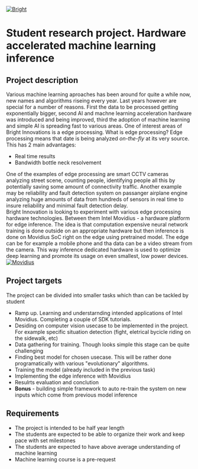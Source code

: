 
[![Bright](https://static1.squarespace.com/static/593f6782e4fcb5c45861fe68/t/5a56e19753450ad102564dd1/1530425272677/?format=1500w)](https://www.brightinnovationsco.com/)

# Student research project. Hardware accelerated machine learning inference 
## Project description
Various machine learning aproaches has been around for quite a while now, new names and algorithms riseing every year. Last years however are special for a number of reasons. First the data to be processed getting exponentially bigger, second AI and machne learning acceleration hardware was introduced and being improved, third the adoption of machine learning and simple AI is spreading fast to various areas. 
One of interest areas of Bright Innovations is a edge processing. What is edge processing? Edge processing means that date is being analyzed *on-the-fly* at its very source. This has 2 main advantages:
- Real time results
- Bandwidth bottle neck resolvement

One of the examples of edge processing are smart CCTV cameras analyzing street scene, counting people, identifying people all this by potentially saving some amount of connectivity traffic. Another example may be reliability and fault detection system on passanger airplane engine analyzing huge amounts of data from hundreds of sensors in real time to insure reliability and minimal fault detection delay.    
Bright Innovation is looking to experiment with various edge processing hardware technologies. Between them Intel Movidius - a hardware platform for edge inference. The idea is that computation expensive neural network training is done outside on an appropriate hardware but then inference is done on Movidius SoC right on the edge using pretrained model. The edge can be for example a mobile phone and tha data can be a video stream from the camera. This way inference dedicated hardware is used to optimize deep learning and promote its usage on even smallest, low power devices. 
[![Movidius](https://encrypted-tbn0.gstatic.com/images?q=tbn:ANd9GcSMmpDCgkxRtGdZnFXcTbRXP70YKlEQO1AhKG-HRNY46cw4CwJvSA)](https://www.brightinnovationsco.com/)

## Project targets
The project can be divided into smaller tasks which than can be tackled by student    
  - Ramp up. Learning and understarnding intended applications of Intel Movidius. Completing a couple of SDK tutorials. 
  - Desiding on computer vision usecase to be implemented in the project. For example specific situation detection (fight, eletrical bycicle riding on the sidewalk, etc)
  - Data gathering for training. Though looks simple this stage can be quite challenging 
  - Finding best model for chosen usecase. This will be rather done programatically with various "evolutionary" algorithms.
  - Training the model (already included in the previous task)
  - Implementing the edge inference with Movidius
  - Resulrts evaluation and conclution
  - **Bonus** - building simple framework to auto re-train the system on new inputs which come from previous model inference

## Requirements
- The project is intended to be half year length
- The students are expected to be able to organize their work and keep pace with set milestones 
- The students are expected to have above average understanding of machine learning
- Machine learning course is a pre-request